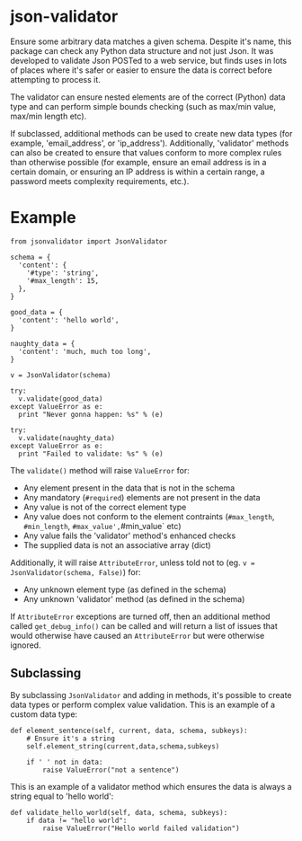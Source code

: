 # json-validator

Ensure some arbitrary data matches a given schema. Despite it's name, this package
can check any Python data structure and not just Json. It was developed to validate
Json POSTed to a web service, but finds uses in lots of places where it's safer or
easier to ensure the data is correct before attempting to process it.

The validator can ensure nested elements are of the correct (Python) data type and
can perform simple bounds checking (such as max/min value, max/min length etc).

If subclassed, additional methods can be used to create new data types (for example,
'email_address', or 'ip_address'). Additionally, 'validator' methods can also be
created to ensure that values conform to more complex rules than otherwise possible
(for example, ensure an email address is in a certain domain, or ensuring an IP
address is within a certain range, a password meets complexity requirements, etc.).

# Example

```
from jsonvalidator import JsonValidator

schema = {
  'content': {
    '#type': 'string',
    '#max_length': 15,
  },
}

good_data = {
  'content': 'hello world',
}

naughty_data = {
  'content': 'much, much too long',
}

v = JsonValidator(schema)

try:
  v.validate(good_data)
except ValueError as e:
  print "Never gonna happen: %s" % (e)

try:
  v.validate(naughty_data)
except ValueError as e:
  print "Failed to validate: %s" % (e)
```

The `validate()` method will raise `ValueError` for:
- Any element present in the data that is not in the schema
- Any mandatory (`#required`) elements are not present in the data
- Any value is not of the correct element type
- Any value does not conform to the element contraints (`#max_length`,
`#min_length`, `#max_value',`#min_value` etc)
- Any value fails the 'validator' method's enhanced checks
- The supplied data is not an associative array (dict)

Additionally, it will raise `AttributeError`, unless told not to
(eg. `v = JsonValidator(schema, False)`) for:
- Any unknown element type (as defined in the schema)
- Any unknown 'validator' method (as defined in the schema)

If `AttributeError` exceptions are turned off, then an additional method called
`get_debug_info()` can be called and will return a list of issues that would
otherwise have caused an `AttributeError` but were otherwise ignored.

## Subclassing

By subclassing `JsonValidator` and adding in methods, it's possible to
create data types or perform complex value validation. This is an example
of a custom data type:

```
def element_sentence(self, current, data, schema, subkeys):
    # Ensure it's a string
    self.element_string(current,data,schema,subkeys)

    if ' ' not in data:
        raise ValueError("not a sentence")

```

This is an example of a validator method which ensures the data is always
a string equal to 'hello world':

```
def validate_hello_world(self, data, schema, subkeys):
    if data != "hello world":
        raise ValueError("Hello world failed validation")
```
